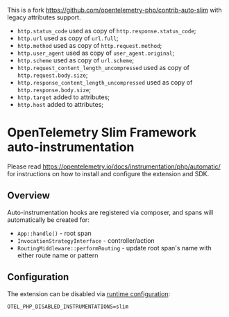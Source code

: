 
This is a fork https://github.com/opentelemetry-php/contrib-auto-slim with legacy attributes support.

- `http.status_code` used as copy of `http.response.status_code`;
- `http.url` used as copy of `url.full`;
- `http.method` used as copy of `http.request.method`;
- `http.user_agent` used as copy of `user_agent.original`;
- `http.scheme` used as copy of `url.scheme`;
- `http.request_content_length_uncompressed` used as copy of `http.request.body.size`;
- `http.response_content_length_uncompressed` used as copy of `http.response.body.size`;
- `http.target` added to attributes;
- `http.host` added to attributes;

# OpenTelemetry Slim Framework auto-instrumentation
Please read https://opentelemetry.io/docs/instrumentation/php/automatic/ for instructions on how to
install and configure the extension and SDK.

## Overview
Auto-instrumentation hooks are registered via composer, and spans will automatically be created for:
- `App::handle()` - root span
- `InvocationStrategyInterface` - controller/action
- `RoutingMiddleware::performRouting` - update root span's name with either route name or pattern

## Configuration

The extension can be disabled via [runtime configuration](https://opentelemetry.io/docs/instrumentation/php/sdk/#configuration):

```shell
OTEL_PHP_DISABLED_INSTRUMENTATIONS=slim
```
